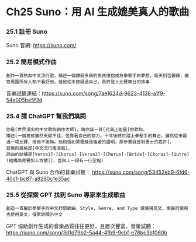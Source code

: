 # Ch25 Suno：用 AI 生成媲美真人的歌曲

### 25.1 註冊 Suno

Suno 官網: https://suno.com/

### 25.2 簡易模式作曲

```
創作一首熱血中文流行歌，描述一個體弱多病的男孩懷抱成為拳擊手的夢想，每天刻苦鍛鍊，儘管周圍所有人都不看好他，但他從未懷疑過自己，最終登上比賽舞台的故事
```

音樂試聽連結：https://suno.com/song/7ae1624d-9623-4138-a1f9-54e005be5f3d

### 25.4 請 ChatGPT 幫我們填詞

```
你是[世界頂尖的中文歌詞創作大師]，請你寫一首[充滿正能量]的歌詞。
描述[一個男孩雖然天賦不佳，但靠著自己的努力，十年後終於踏上拳擊手的舞台，雖然從未贏過一場比賽，但他不後悔。他相信如果獲獎是強者的證明，那參賽就是對勇士的嘉許]。
音樂的風格是[中文流行搖滾風]。
詞曲的結構是[Verse1]-[Chorus]-[Verse2]-[Chorus]-[Bride]-[Chorus]-[Outro](結構兩旁要加上方號[]，並與上一段有一行空格)
```

ChatGPT 與 Suno 合作的音樂試聽：
https://suno.com/song/53452eb9-6fd6-40c1-bc87-a8280c1e35ac

### 25.5 從探索 GPT 找到 Suno 專家來生成歌曲

```
創造一首屬於拳擊手的中文抒情歌曲，Style, Genre, and Type 請使用英文，樂器的使用也使用英文，僅歌詞顯示中文
```

GPT 協助創作生成的音樂品質往往更好，且層次豐富，音樂試聽：
https://suno.com/song/3d1d79b2-5a44-4fb9-9ebf-e78bc3bf060b
